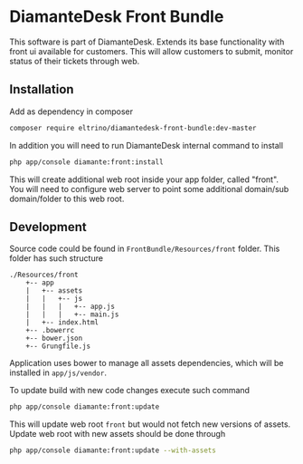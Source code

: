 DiamanteDesk Front Bundle
========================

This software is part of DiamanteDesk. Extends its base functionality with front ui available for customers. This will allow customers to submit, monitor status of their tickets through web.


Installation
------------

Add as dependency in composer

```bash
composer require eltrino/diamantedesk-front-bundle:dev-master
```

In addition you will need to run DiamanteDesk internal command to install

```bash
php app/console diamante:front:install
```

This will create additional web root inside your app folder, called "front". You will need to configure web server to point some additional domain/sub domain/folder to this web root.


Development
------------

Source code could be found in `FrontBundle/Resources/front` folder. This folder has such structure

```
./Resources/front
    +-- app
    |   +-- assets
    |   |   +-- js
    |   |   |   +-- app.js
    |   |   |   +-- main.js
    |   +-- index.html
    +-- .bowerrc
    +-- bower.json
    +-- Grungfile.js
```

Application uses bower to manage all assets dependencies, which will be installed in `app/js/vendor`.

To update build with new code changes execute such command

```bash
php app/console diamante:front:update
```

This will update web root `front` but would not fetch new versions of assets. Update web root with new assets should be done through

```bash
php app/console diamante:front:update --with-assets
```